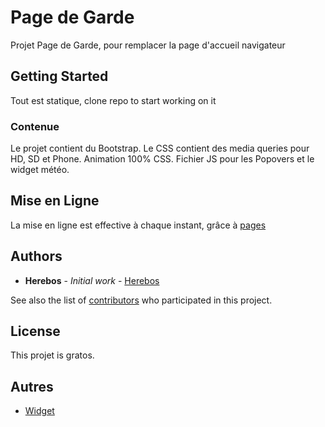 # Page de Garde

Projet Page de Garde, pour remplacer la page d'accueil navigateur

## Getting Started

Tout est statique, clone repo to start working on it

### Contenue

Le projet contient du Bootstrap.
Le CSS contient des media queries pour HD, SD et Phone.
Animation 100% CSS.
Fichier JS pour les Popovers et le widget météo.

## Mise en Ligne

La mise en ligne est effective à chaque instant, grâce à [pages](https://pages.github.com/)

## Authors

* **Herebos** - *Initial work* - [Herebos](https://github.com/Herebos)

See also the list of [contributors](https://github.com/your/project/contributors) who participated in this project.

## License

This projet is gratos.

## Autres
* [Widget](https://weatherwidget.io/)

